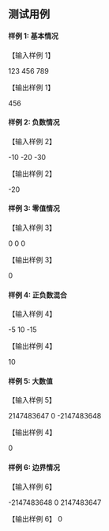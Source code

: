 ## 测试用例

#### 样例 1: 基本情况

【输入样例 1】

123 456 789

【输出样例 1】

456

#### 样例 2: 负数情况

【输入样例 2】

-10 -20 -30

【输出样例 2】

-20

#### 样例 3: 零值情况

【输入样例 3】

0 0 0

【输出样例 3】

0

#### 样例 4: 正负数混合

【输入样例 4】

-5 10 -15

【输出样例 4】

10

#### 样例 5: 大数值

【输入样例 5】

2147483647 0 -2147483648

【输出样例 4】

0

#### 样例 6: 边界情况

【输入样例 6】

-2147483648 0 2147483647

【输出样例 6】
0
